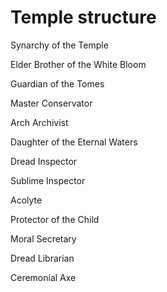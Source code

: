 # Temple structure

Synarchy of the Temple

Elder Brother of the White Bloom

Guardian of the Tomes

Master Conservator

Arch Archivist

Daughter of the Eternal Waters

Dread Inspector

Sublime Inspector

Acolyte

Protector of the Child

Moral Secretary

Dread Librarian

Ceremonial Axe
